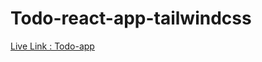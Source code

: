 # Todo-react-app-tailwindcss
<a href="https://todo-react-tailwindcss-app.netlify.app/" >Live Link : Todo-app</a>
